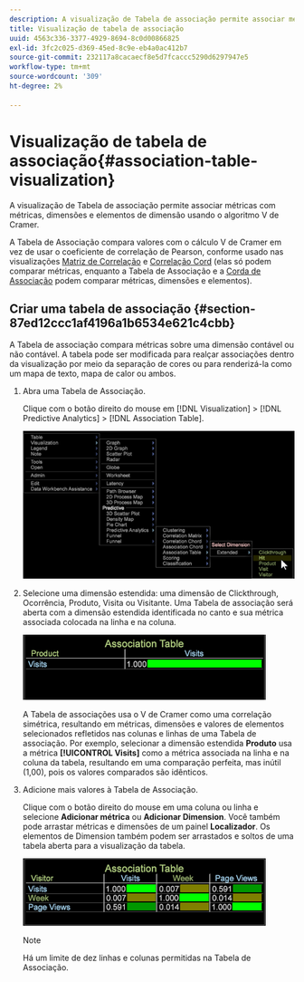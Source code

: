 ```yaml
---
description: A visualização de Tabela de associação permite associar métricas com métricas, dimensões e elementos de dimensão usando o algoritmo V de Cramer.
title: Visualização de tabela de associação
uuid: 4563c336-3377-4929-8694-8c0d00866825
exl-id: 3fc2c025-d369-45ed-8c9e-eb4a0ac412b7
source-git-commit: 232117a8cacaecf8e5d7fcaccc5290d6297947e5
workflow-type: tm+mt
source-wordcount: '309'
ht-degree: 2%

---
```


# Visualização de tabela de associação{#association-table-visualization}

A visualização de Tabela de associação permite associar métricas com métricas, dimensões e elementos de dimensão usando o algoritmo V de Cramer.

A Tabela de Associação compara valores com o cálculo V de Cramer em vez de usar o coeficiente de correlação de Pearson, conforme usado nas visualizações [Matriz de Correlação](https://experienceleague.adobe.com/docs/data-workbench/using/client/analysis-visualizations/correlation-analysis/c-correlation-analysis.html) e [Correlação Cord](https://experienceleague.adobe.com/docs/data-workbench/using/client/analysis-visualizations/c-chord-visualization.html) (elas só podem comparar métricas, enquanto a Tabela de Associação e a [Corda de Associação](../../../home/c-get-started/c-analysis-vis/associations-chord.md#concept-51d0bda998474dd5946cc2a9b8393445) podem comparar métricas, dimensões e elementos).

## Criar uma tabela de associação {#section-87ed12ccc1af4196a1b6534e621c4cbb}

A Tabela de associação compara métricas sobre uma dimensão contável ou não contável. A tabela pode ser modificada para realçar associações dentro da visualização por meio da separação de cores ou para renderizá-la como um mapa de texto, mapa de calor ou ambos.

1. Abra uma Tabela de Associação.

   Clique com o botão direito do mouse em [!DNL Visualization] > [!DNL Predictive Analytics] > [!DNL Association Table].

   ![](assets/association_table.png)

1. Selecione uma dimensão estendida: uma dimensão de Clickthrough, Ocorrência, Produto, Visita ou Visitante. Uma Tabela de associação será aberta com a dimensão estendida identificada no canto e sua métrica associada colocada na linha e na coluna.

   ![](assets/association_table1.png)

   A Tabela de associações usa o V de Cramer como uma correlação simétrica, resultando em métricas, dimensões e valores de elementos selecionados refletidos nas colunas e linhas de uma Tabela de associação. Por exemplo, selecionar a dimensão estendida **Produto** usa a métrica **[!UICONTROL Visits]** como a métrica associada na linha e na coluna da tabela, resultando em uma comparação perfeita, mas inútil (1,00), pois os valores comparados são idênticos.

1. Adicione mais valores à Tabela de Associação.

   Clique com o botão direito do mouse em uma coluna ou linha e selecione **Adicionar métrica** ou **Adicionar Dimension**. Você também pode arrastar métricas e dimensões de um painel **Localizador**. Os elementos de Dimension também podem ser arrastados e soltos de uma tabela aberta para a visualização da tabela.

   ![](assets/association_table2.png)

   >[!NOTE]
   >
   >Há um limite de dez linhas e colunas permitidas na Tabela de Associação.
